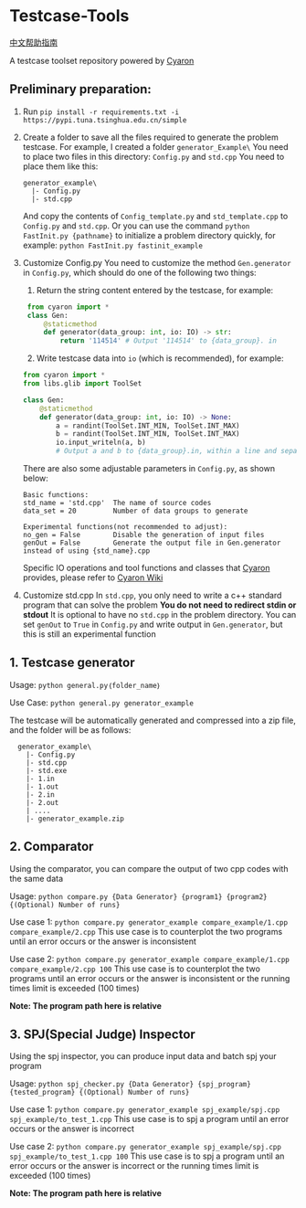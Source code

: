 # Testcase-Tools

[中文帮助指南](./README_CN.md)

A testcase toolset repository powered by [Cyaron](https://github.com/luogu-dev/cyaron/)

## Preliminary preparation:

1. Run `pip install -r requirements.txt -i https://pypi.tuna.tsinghua.edu.cn/simple `
2. Create a folder to save all the files required to generate the problem testcase. For example, I created a folder `generator_Example\`
   You need to place two files in this directory: `Config.py` and `std.cpp`
   You need to place them like this:

   ```
   generator_example\
     |- Config.py
     |- std.cpp
   ```

   And copy the contents of `Config_template.py` and  `std_template.cpp` to `Config.py` and `std.cpp`.
   Or you can use the command `python FastInit.py {pathname}` to initialize a problem directory quickly, for example: `python FastInit.py fastinit_example`
3. Customize Config.py
   You need to customize the method `Gen.generator` in `Config.py`, which should do one of the following two things:

   1) Return the string content entered by the testcase, for example:

   ```python
    from cyaron import *
    class Gen:
        @staticmethod
        def generator(data_group: int, io: IO) -> str: 
            return '114514' # Output '114514' to {data_group}. in
   ```

   2) Write testcase data into `io` (which is recommended), for example:

   ```python
   from cyaron import *
   from libs.glib import ToolSet

   class Gen:
       @staticmethod
       def generator(data_group: int, io: IO) -> None: 
           a = randint(ToolSet.INT_MIN, ToolSet.INT_MAX)
           b = randint(ToolSet.INT_MIN, ToolSet.INT_MAX)
           io.input_writeln(a, b) 
           # Output a and b to {data_group}.in, within a line and separated by a space
   ```

   There are also some adjustable parameters in `Config.py`, as shown below:

   ```
   Basic functions:
   std_name = 'std.cpp'  The name of source codes
   data_set = 20         Number of data groups to generate

   Experimental functions(not recommended to adjust):
   no_gen = False        Disable the generation of input files
   genOut = False        Generate the output file in Gen.generator instead of using {std_name}.cpp
   ```

   Specific IO operations and tool functions and classes that [Cyaron](https://github.com/luogu-dev/cyaron/) provides, please refer to [Cyaron Wiki](https://github.com/luogu-dev/cyaron/wiki)
4. Customize std.cpp
   In `std.cpp`, you only need to write a c++ standard program that can solve the problem
   **You do not need to redirect stdin or stdout**
   It is optional to have no `std.cpp` in the problem directory. You can set `genOut` to `True` in `Config.py` and write output in `Gen.generator`, but this is still an experimental function

## 1. Testcase generator

  Usage: `python general.py｛folder_name｝`

  Use Case: `python general.py generator_example`

  The testcase will be automatically generated and compressed into a zip file, and the folder will be as follows:

```
  generator_example\
    |- Config.py
    |- std.cpp
    |- std.exe
    |- 1.in
    |- 1.out
    |- 2.in
    |- 2.out
    | ....
    |- generator_example.zip
```

## 2. Comparator

  Using the comparator, you can compare the output of two cpp codes with the same data

  Usage: `python compare.py {Data Generator} {program1} {program2} {(Optional) Number of runs}`

  Use case 1: `python compare.py generator_example compare_example/1.cpp compare_example/2.cpp`
  This use case is to counterplot the two programs until an error occurs or the answer is inconsistent

  Use case 2: `python compare.py generator_example compare_example/1.cpp compare_example/2.cpp 100`
  This use case is to counterplot the two programs until an error occurs or the answer is inconsistent or the running times limit is exceeded (100 times)

  **Note: The program path here is relative**

## 3. SPJ(Special Judge) Inspector

  Using the spj inspector, you can produce input data and batch spj your program

  Usage: `python spj_checker.py {Data Generator} {spj_program} {tested_program} {(Optional) Number of runs}`

  Use case 1: `python compare.py generator_example spj_example/spj.cpp spj_example/to_test_1.cpp`
  This use case is to spj a program until an error occurs or the answer is incorrect

  Use case 2: `python compare.py generator_example spj_example/spj.cpp spj_example/to_test_1.cpp 100`
  This use case is to spj a program until an error occurs or the answer is incorrect or the running times limit is exceeded (100 times)

  **Note: The program path here is relative**
